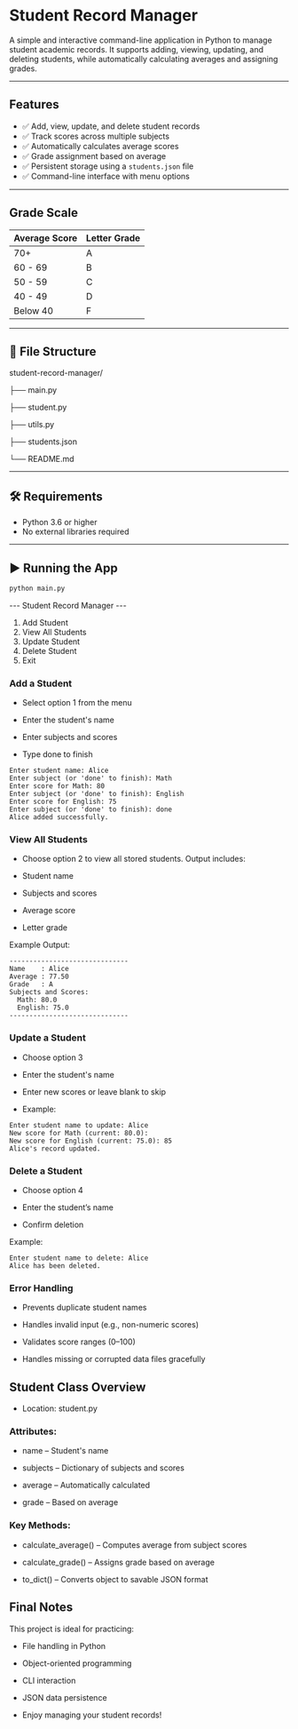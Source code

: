 #  Student Record Manager

A simple and interactive command-line application in Python to manage student academic records. It supports adding, viewing, updating, and deleting students, while automatically calculating averages and assigning grades.

---

##  Features

- ✅ Add, view, update, and delete student records
- ✅ Track scores across multiple subjects
- ✅ Automatically calculates average scores
- ✅ Grade assignment based on average
- ✅ Persistent storage using a `students.json` file
- ✅ Command-line interface with menu options

---

##  Grade Scale

| Average Score | Letter Grade |
|---------------|--------------|
| 70+           | A            |
| 60 - 69       | B            |
| 50 - 59       | C            |
| 40 - 49       | D            |
| Below 40      | F            |

---

## 🧩 File Structure

student-record-manager/

├── main.py 

├── student.py 

├── utils.py

├── students.json

└── README.md


---

## 🛠 Requirements

- Python 3.6 or higher
- No external libraries required

---

## ▶️ Running the App

```bash
python main.py
```

--- Student Record Manager ---
1. Add Student
2. View All Students
3. Update Student
4. Delete Student
5. Exit

###  Add a Student

* Select option 1 from the menu

* Enter the student's name

* Enter subjects and scores

* Type done to finish

```
Enter student name: Alice
Enter subject (or 'done' to finish): Math
Enter score for Math: 80
Enter subject (or 'done' to finish): English
Enter score for English: 75
Enter subject (or 'done' to finish): done
Alice added successfully.
```

###  View All Students

* Choose option 2 to view all stored students. Output includes:

* Student name

* Subjects and scores

* Average score

* Letter grade

Example Output:
```
------------------------------
Name    : Alice
Average : 77.50
Grade   : A
Subjects and Scores:
  Math: 80.0
  English: 75.0
------------------------------
```

###  Update a Student

* Choose option 3

* Enter the student's name

* Enter new scores or leave blank to skip

* Example:

```
Enter student name to update: Alice
New score for Math (current: 80.0):
New score for English (current: 75.0): 85
Alice's record updated.
```
### Delete a Student

* Choose option 4

* Enter the student’s name

* Confirm deletion

Example:

```
Enter student name to delete: Alice
Alice has been deleted.
```

### Error Handling

* Prevents duplicate student names

* Handles invalid input (e.g., non-numeric scores)

* Validates score ranges (0–100)

* Handles missing or corrupted data files gracefully

## Student Class Overview

* Location: student.py

### Attributes:

* name – Student's name

* subjects – Dictionary of subjects and scores

* average – Automatically calculated

* grade – Based on average

### Key Methods:

* calculate_average() – Computes average from subject scores

* calculate_grade() – Assigns grade based on average

* to_dict() – Converts object to savable JSON format

## Final Notes

This project is ideal for practicing:

* File handling in Python

* Object-oriented programming

* CLI interaction

* JSON data persistence

* Enjoy managing your student records!